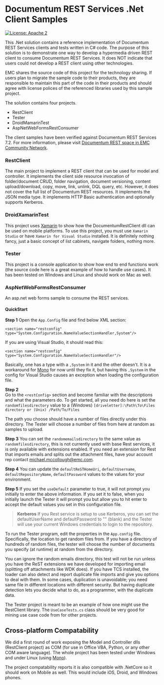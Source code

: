 Documentum REST Services .Net Client Samples
===================

[![License: Apache 2](https://img.shields.io/badge/license-Apache%202.0-brightgreen.svg)](http://www.apache.org/licenses/LICENSE-2.0)

This .Net solution contains a reference implementation of Documentum REST Services clients and tests written in C# code. The purpose of this solution is to demonstrate one way to develop a hypermedia driven REST client to consume Documentum REST Services. It does NOT indicate that users could not develop a REST client using other technologies.

EMC shares the source code of this project for the technology sharing. If users plan to migrate the sample code to their products, they are responsible to maintain this part of the code in their products and should agree with license polices of the referenced libraries used by this sample project.

The solution contains four projects.

- RestClient
- Tester
- DroidMamarinTest
- AspNetWebFormsRestConsumer

The client samples have been verified against Documentum REST Services 7.2. For more information, please visit [Documentum REST space in EMC Community Network](https://community.emc.com/docs/DOC-32266).

### RestClient

The main project to implement a REST client that can be used for model and controller. It implements the client side resource invocation of folder/document CRUD, folder navigation, document versioning, content upload/download, copy, move, link, unlink, DQL query, etc. However, it does not cover the full list of Documentum REST resources. It implements the JSON media type. It implements HTTP Basic authentication and optionally supports Kerberos.

### DroidXamarinTest 

This project uses [Xamarin](http://xamarin.com/) to show how the DocumentumRestClient dll can be used on mobile platforms. To use this project, you must use `Xamarin Studio` or	have `Xamarin for Visual Studio` installed. It is definitely nothing fancy, just a basic concept of list cabinets, navigate folders, nothing more.

### Tester 

This project is a console application to show how end to end functions work (the source code here is a great example of how to handle use cases). It has been tested on Windows and Linux and should work on Mac as well.

### AspNetWebFormsRestConsumer

An asp.net web forms sample to consume the REST services.
	
#### QuickStart

__Step 1__
Open the `App.Config` file and find below XML section:

    <section name="restconfig" type="System.Configuration.NameValueSectionHandler,System"/>

If you are using Visual Studio, it should read this:

    <section name="restconfig" type="System.Configuration.NameValueSectionHandler"/>

Basically, one has a type with a `,System` in it and the other doesn't. It is a workaround for  [Mono](http://www.mono-project.com/) for now until they fix it, but having this `,System` in the config for Visual Studio causes an exception when loading the configuration file.
		
__Step 2__	
Go to the `<restConfig>` section and become familiar with the descriptions and what the parameters do. To get started, all you need do here is set the `randomfilesdirectory` value to a (Windows) `[driveletter]:\Path\To\Files directory or (Unix) /Path/To/Files`

The path you choose should have a number of files directly under this directory. The Tester will choose a number of files from here at random as samples to upload.

__Step 3__
You can set the `randomemailsdirectory` to the same value as `randomfilesdirectory`, this is not currently used with base Rest services, it is only available with extensions enabled. If you need an extension for Rest that imports emails and splits out the attachment files, have your account rep contact michael.mccollough@emc.com.

__Step 4__
You can update the `defaultReSTHomeUri`, `defaultUsername`, `defaultRepositoryName`, 	`defaultPassword` values to the values for your environment.

__Step 5__ 
If you set the `useDefault` parameter to true, it will not prompt you initially to enter the above information. If you set it to false, when you initially launch the Tester it will prompt you but allow you to hit enter to accept the default values you set in this configuration file.

> __Kerberos__
		If you Rest service is setup to use Kerberos, you can set the defaultUserName and defaultPassword to "" (blank) and the Tester will use your current Windows credentials to login to the repository.
		
To run the Tester program, edit the properties in the `App.config` file. Specifically, the location to get random files from. If you have a directory of hundreds of random files, the tester will choose the number of documents you specify (at runtime) at random from the directory.

You can ignore the random emails directory, this test will not be run unless you have the ReST extensions we have developed for importing email (splitting off attachments like WDK does). If you have TCS installed, the loader can also detect and report duplicate file imports and give you options to deal with them. In some cases, duplication is unavoidable; you need same file in different locations with different security. But having duplicate detection lets you decide what to do, as a programmer, with the duplicate data.

The Tester project is meant to be an example of how one might use the RestClient library. The `UseCaseTests.cs` class should be very good for mining use case code from for other projects.

## Cross-platform Compatability

We did a first round of work exposing the Model and Controller dlls (RestClient project) as COM (for use in Office VBA, Python, or any other COM aware language). The whole project has been tested under Windows and under Linux (using [Mono](http://www.mono-project.com/)).

The project compatability reports it is also compatible with .NetCore so it should work on Mobile as well. This
would include iOS, Droid, and Windows phones.


